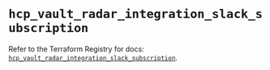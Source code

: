 # `hcp_vault_radar_integration_slack_subscription`

Refer to the Terraform Registry for docs: [`hcp_vault_radar_integration_slack_subscription`](https://registry.terraform.io/providers/hashicorp/hcp/0.109.0/docs/resources/vault_radar_integration_slack_subscription).
